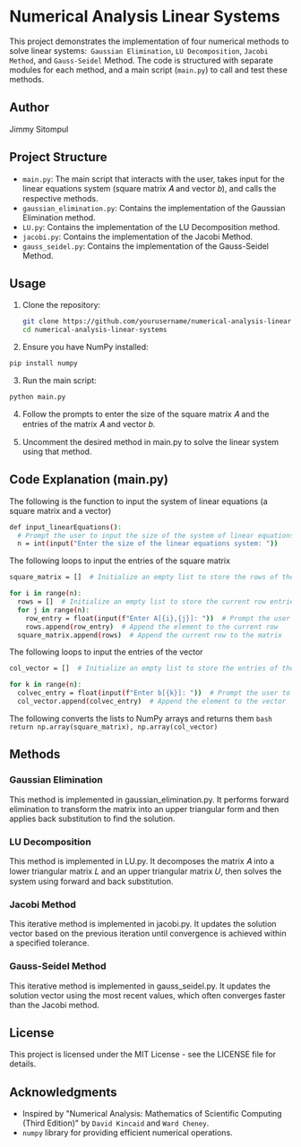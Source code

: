 # Numerical Analysis Linear Systems

This project demonstrates the implementation of four numerical methods to solve linear systems:` Gaussian Elimination`, `LU Decomposition`, `Jacobi Method`, and `Gauss-Seidel` Method. The code is structured with separate modules for each method, and a main script (`main.py`) to call and test these methods.


## Author

Jimmy Sitompul

## Project Structure

- `main.py`: The main script that interacts with the user, takes input for the linear equations system (square matrix 𝐴 and vector 𝑏), and calls the respective methods.
- `gaussian_elimination.py`: Contains the implementation of the Gaussian Elimination method.
- `LU.py`: Contains the implementation of the LU Decomposition method.
- `jacobi.py`: Contains the implementation of the Jacobi Method.
- `gauss_seidel.py`: Contains the implementation of the Gauss-Seidel Method.

## Usage

1. Clone the repository:

   ```bash
   git clone https://github.com/yourusername/numerical-analysis-linear-systems.git
   cd numerical-analysis-linear-systems
   ```
   
2. Ensure you have NumPy installed:

  ```bash
  pip install numpy
  ```

3. Run the main script:

  ```bash
  python main.py
  ```

4. Follow the prompts to enter the size of the square matrix 𝐴 and the entries of the matrix 𝐴 and vector 𝑏.

5. Uncomment the desired method in main.py to solve the linear system using that method.

## Code Explanation (main.py)

The following is the function to input the system of linear equations (a square matrix and a vector)

  ```bash
  def input_linearEquations():
    # Prompt the user to input the size of the system of linear equations
    n = int(input("Enter the size of the linear equations system: "))
  ```

The following loops to input the entries of the square matrix 

  ```bash
  square_matrix = []  # Initialize an empty list to store the rows of the matrix

  for i in range(n):
    rows = []  # Initialize an empty list to store the current row entries
    for j in range(n):
      row_entry = float(input(f"Enter A[{i},{j}]: "))  # Prompt the user to input each element of the matrix A
      rows.append(row_entry)  # Append the element to the current row
    square_matrix.append(rows)  # Append the current row to the matrix
  ```

The following loops to input the entries of the vector

  ```bash
  col_vector = []  # Initialize an empty list to store the entries of the vector

  for k in range(n):
    colvec_entry = float(input(f"Enter b[{k}]: "))  # Prompt the user to input each element of the vector b
    col_vector.append(colvec_entry)  # Append the element to the vector
  ```

The following converts the lists to NumPy arrays and returns them
    ```bash
    return np.array(square_matrix), np.array(col_vector)
    ```

## Methods

### Gaussian Elimination

This method is implemented in gaussian_elimination.py. It performs forward elimination to transform the matrix into an upper triangular form and then applies back substitution to find the solution.

### LU Decomposition

This method is implemented in LU.py. It decomposes the matrix 𝐴 into a lower triangular matrix 𝐿 and an upper triangular matrix 𝑈, then solves the system using forward and back substitution.

### Jacobi Method

This iterative method is implemented in jacobi.py. It updates the solution vector based on the previous iteration until convergence is achieved within a specified tolerance.

### Gauss-Seidel Method

This iterative method is implemented in gauss_seidel.py. It updates the solution vector using the most recent values, which often converges faster than the Jacobi method.

## License

This project is licensed under the MIT License - see the LICENSE file for details.

## Acknowledgments

- Inspired by "Numerical Analysis: Mathematics of Scientific Computing (Third Edition)" by `David Kincaid` and `Ward Cheney`.
- `numpy` library for providing efficient numerical operations.


